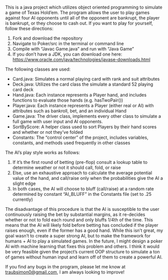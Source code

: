 This is a java project which utilizes object oriented programming to simulate a game of Texas Hold’em.
The program allows the user to play games against four AI opponents until all of the opponent are bankrupt, the player is bankrupt, or they choose to cash out.
If you want to play for yourself, follow these directions:
1. Fork and download the repository
2. Navigate to Poker/src in the terminal or command line
3. Compile with “Javac Game.java” and run with “Java Game”
4. If you don’t have a JDK, you can download one here: https://www.oracle.com/java/technologies/javase-downloads.html

The following classes are used:
* Card.java: Simulates a normal playing card with rank and suit attributes
* Deck.java: Utilizes the card class the simulate a standard 52 playing card deck
* Hand.java: Each instance represents a Player hand, and includes functions to evaluate those hands (e.g. hasTwoPair())
* Player.java: Each instance represents a Player (either real or AI) with attributes such as bankroll, bet, and an individual Hand
* Game.java: The driver class, implements every other class to simulate a full game with user input and AI opponents. 
* SortByScore: A helper class used to sort Players by their hand scores and whether or not they’ve folded
* Constants: The “control center” of the project, includes variables, constants, and methods used frequently in other classes 

The AI’s play style works as follows:
1. If it’s the first round of betting (pre-flop) consult a lookup table to determine weather or not it should call, fold, or raise
2. Else, use an exhaustive approach to calculate the average potential value of the hand, and call/raise only when the probabilities give the AI a slight edge
3. In both cases, the AI will choose to bluff (call/raise) at a random rate determined by constant “AI_BLUFF” in the Constants file (set to .25 currently)

The disadvantage of this procedure is that the AI is susceptible to the user continuously raising the bet by substantial margins, as it re-decides whether or not to fold each round and only bluffs 1/4th of the time.
This means that the AI will likely fold before betting has concluded if the player raises enough, even if the former has a good hand. While this isn’t great, my goal wasn’t to create a super strong AI, but to make the framework for humans + AI to play a simulated games.
In the future, I might design a poker AI with machine learning that fixes this problem and others. I think it would be very feasible given the project’s current OOP structure to simulate a ton of games without human input and learn off of them to create a powerful AI.

If you find any bugs in the program, please let me know at traubsimon0@gmail.com, I am always looking to improve!
